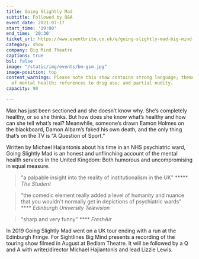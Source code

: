 ```yaml
---
title: Going Slightly Mad
subtitle: Followed by Q&A
event_date: 2021-07-17
start_time: '19:00'
end_time: '20:30'
ticket_url: https://www.eventbrite.co.uk/e/going-slightly-mad-big-mind-theatre-tickets-161677400457
category: show
company: Big Mind Theatre
captions: true
bsl: false
image: "/static/img/events/bm-gsm.jpg"
image-position: top
content_warnings: Please note this show contains strong language; themes and discussions
  of mental health; references to drug use; and partial nudity.
capacity: 90

---
```

Max has just been sectioned and she doesn’t know why. She’s completely healthy, or so she thinks. But how does she know what’s healthy and how can she tell what’s real? Meanwhile, someone’s drawn Eamon Holmes on the blackboard, Damon Albarn’s faked his own death, and the only thing that’s on the TV is “A Question of Sport.”

Written by Michael Hajiantonis about his time in an NHS psychiatric ward, Going Slightly Mad is an honest and unflinching account of the mental health services in the United Kingdom: Both humorous and uncompromising in equal measure.


> "a palpable insight into the reality of institutionalism in the UK" ***** _The Student_

> "the comedic element really added a level of humanity and nuance that you wouldn't normally get in depictions of psychiatric wards" \*\*\*\* _Edinburgh University Television_

> "sharp and very funny" \*\*\*\* _FreshAir_

In 2019 Going Slightly Mad went on a UK tour ending with a run at the Edinburgh Fringe. For Sightlines Big Mind presents a recording of the touring show filmed in August at Bedlam Theatre. It will be followed by a Q and A with writer/director Michael Hajiantonis and lead Lizzie Lewis.